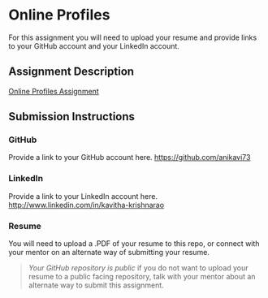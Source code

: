 # Online Profiles
For this assignment you will need to upload your resume and provide links to your GitHub account and your LinkedIn account.

## Assignment Description
[Online Profiles Assignment](https://education.launchcode.org/liftoff/modules/assignments/online-profiles)

## Submission Instructions
 
### GitHub
Provide a link to your GitHub account here.
https://github.com/anikavi73
 
### LinkedIn
Provide a link to your LinkedIn account here.
http://www.linkedin.com/in/kavitha-krishnarao
### Resume
You will need to upload a .PDF of your resume to this repo, or connect with your mentor on an alternate way of submitting your resume.

> *Your GitHub repository is public* if you do not want to upload your resume to a public facing repository, talk with your mentor about an alternate way to submit this assignment.
